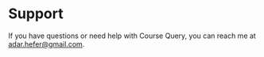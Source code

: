 # Support
If you have questions or need help with Course Query, you can reach me at adar.hefer@gmail.com.
